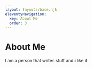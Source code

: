 ```yaml
---
layout: layouts/base.njk
eleventyNavigation:
  key: About Me
  order: 3
---
```

# About Me

I am a person that writes stuff and i like it